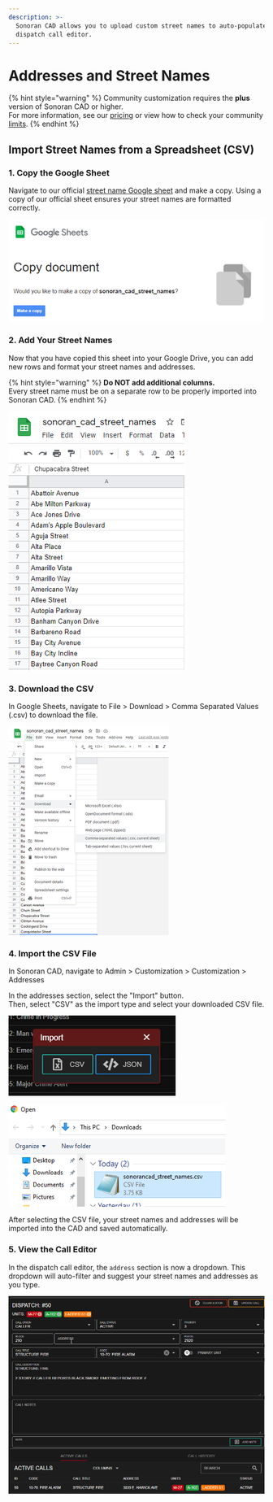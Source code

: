 ```yaml
---
description: >-
  Sonoran CAD allows you to upload custom street names to auto-populate in the
  dispatch call editor.
---
```


# Addresses and Street Names

{% hint style="warning" %}
Community customization requires the **plus** version of Sonoran CAD or higher.  
For more information, see our [pricing](../../pricing/faq/) or view how to check your community [limits](../getting-started/view-your-limits.md).
{% endhint %}

## Import Street Names from a Spreadsheet \(CSV\)

### 1. Copy the Google Sheet

Navigate to our official [street name Google sheet](https://docs.google.com/spreadsheets/u/1/d/1wMEiv1EcDI4VnTjCLbechJHzUEQoMQTK_ujWU3BfKIk/copy) and make a copy. Using a copy of our official sheet ensures your street names are formatted correctly.

![Sonoran CAD - Copy Street Name Spreadsheet](../../.gitbook/assets/image%20%28118%29.png)

### 2. Add Your Street Names

Now that you have copied this sheet into your Google Drive, you can add new rows and format your street names and addresses.

{% hint style="warning" %}
**Do NOT add additional columns.**  
Every street name must be on a separate row to be properly imported into Sonoran CAD.
{% endhint %}

![Sonoran CAD - Street Names CSV](../../.gitbook/assets/image%20%28116%29.png)

### 3. Download the CSV

In Google Sheets, navigate to File &gt; Download &gt; Comma Separated Values \(.csv\) to download the file.

![Google Sheets - Download CSV](../../.gitbook/assets/image%20%28119%29.png)

### 4. Import the CSV File

In Sonoran CAD, navigate to Admin &gt; Customization &gt; Customization &gt; Addresses

In the addresses section, select the "Import" button.  
Then, select "CSV" as the import type and select your downloaded CSV file.

![Sonoran CAD - Import Data](../../.gitbook/assets/image%20%28109%29.png)

![File Selector - Select CSV](../../.gitbook/assets/image%20%28117%29.png)

After selecting the CSV file, your street names and addresses will be imported into the CAD and saved automatically.

### 5. View the Call Editor

In the dispatch call editor, the `address` section is now a dropdown. This dropdown will auto-filter and suggest your street names and addresses as you type.

![](../../.gitbook/assets/addresses.gif)

